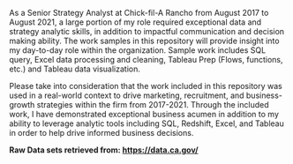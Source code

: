 As a Senior Strategy Analyst at Chick-fil-A Rancho from August 2017 to August 2021, a large portion of my role required exceptional data and strategy analytic skills, in addition to impactful communication and decision making ability. The work samples in this repository will provide insight into my day-to-day role within the organization. Sample work includes SQL query, Excel data processing and cleaning, Tableau Prep (Flows, functions, etc.) and Tableau data visualization. 

Please take into consideration that the work included in this repository was used in a real-world context to drive marketing, recruitment, and business-growth strategies within the firm from 2017-2021. Through the included work, I have demonstrated exceptional business acumen in addition to my ability to leverage analytic tools including SQL, Redshift, Excel, and Tableau in order to help drive informed business decisions. 


**Raw Data sets retrieved from: https://data.ca.gov/**

